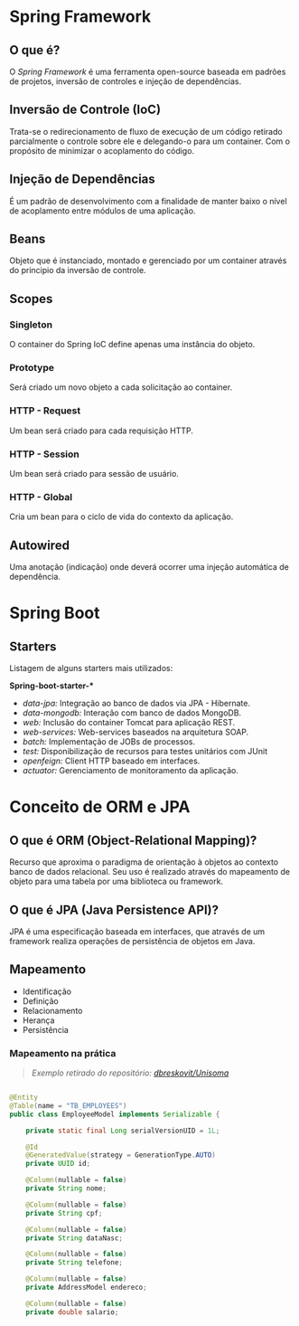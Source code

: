 # Spring Framework

## O que é?

O _Spring Framework_ é uma ferramenta open-source baseada em padrões de projetos, inversão de controles e injeção de dependências. 

## Inversão de Controle (IoC)

Trata-se o redirecionamento de fluxo de execução de um código retirado parcialmente o controle sobre ele e delegando-o para um container. Com o propósito de minimizar o acoplamento do código.

## Injeção de Dependências

É um padrão de desenvolvimento com a finalidade de manter baixo o nível de acoplamento entre módulos de uma aplicação.

## Beans

Objeto que é instanciado, montado e gerenciado por um container através do principio da inversão de controle.


## Scopes

### Singleton

O container do Spring IoC define apenas uma instância do objeto.

### Prototype

Será criado um novo objeto a cada solicitação ao container.

### HTTP - Request

Um bean será criado para cada requisição HTTP.

### HTTP - Session

Um bean será criado para sessão de usuário.

### HTTP - Global

Cria um bean para o ciclo de vida do contexto da aplicação.

## Autowired

Uma anotação (indicação) onde deverá ocorrer uma injeção automática de dependência.


# Spring Boot

## Starters

Listagem de alguns starters mais utilizados:

**Spring-boot-starter-\***

- *data-jpa:* Integração ao banco de dados via JPA - Hibernate.
- *data-mongodb:* Interação com banco de dados MongoDB.
- *web:* Inclusão do container Tomcat para aplicação REST.
- *web-services:* Web-services baseados na arquitetura SOAP.
- *batch:* Implementação de JOBs de processos.
- *test:* Disponibilização de recursos para testes unitários com JUnit
- *openfeign:* Client HTTP baseado em interfaces.
- *actuator:* Gerenciamento de monitoramento da aplicação.


# Conceito de ORM e JPA

## O que é ORM (Object-Relational Mapping)?

Recurso que aproxima o paradigma de orientação à objetos ao contexto banco de dados relacional.
Seu uso é realizado através do mapeamento de objeto para uma tabela por uma biblioteca ou framework.


## O que é JPA (Java Persistence API)?

JPA é uma especificação baseada em interfaces, que através de um framework realiza operações de persistência de objetos em Java.


## Mapeamento

- Identificação
- Definição
- Relacionamento
- Herança
- Persistência

### Mapeamento na prática

> *Exemplo retirado do repositório: [dbreskovit/Unisoma](github.com/dbreskovit/Unisoma)*

```Java

@Entity
@Table(name = "TB_EMPLOYEES")
public class EmployeeModel implements Serializable {

    private static final Long serialVersionUID = 1L;

    @Id
    @GeneratedValue(strategy = GenerationType.AUTO)
    private UUID id;

    @Column(nullable = false)
    private String nome;

    @Column(nullable = false)
    private String cpf;

    @Column(nullable = false)
    private String dataNasc;

    @Column(nullable = false)
    private String telefone;

    @Column(nullable = false)
    private AddressModel endereco;

    @Column(nullable = false)
    private double salario;

```
